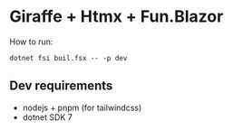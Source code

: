 # Giraffe + Htmx + Fun.Blazor

How to run:

	dotnet fsi buil.fsx -- -p dev

## Dev requirements

- nodejs + pnpm (for tailwindcss)
- dotnet SDK 7
